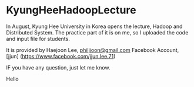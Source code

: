 # KyungHeeHadoopLecture
In August, Kyung Hee University in Korea opens the lecture, Hadoop and Distributed System. 
The practice part of it is on me, so I uploaded the code and input file for students. 

It is provided by Haejoon Lee, philjjoon@gmail.com
Facebook Account, [jjun] (https://www.facebook.com/jjun.lee.71)

IF you have any question, just let me know.

Hello
